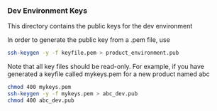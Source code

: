 ### Dev Environment Keys
This directory contains the public keys for the dev environment

In order to generate the public key from a .pem file, use
```bash
ssh-keygen -y -f keyfile.pem > product_environment.pub
```
Note that all key files should be read-only. For example, if you have generated a keyfile called mykeys.pem for a new product named abc

```bash
chmod 400 mykeys.pem
ssh-keygen -y -f mykeys.pem > abc_dev.pub
chmod 400 abc_dev.pub
```
